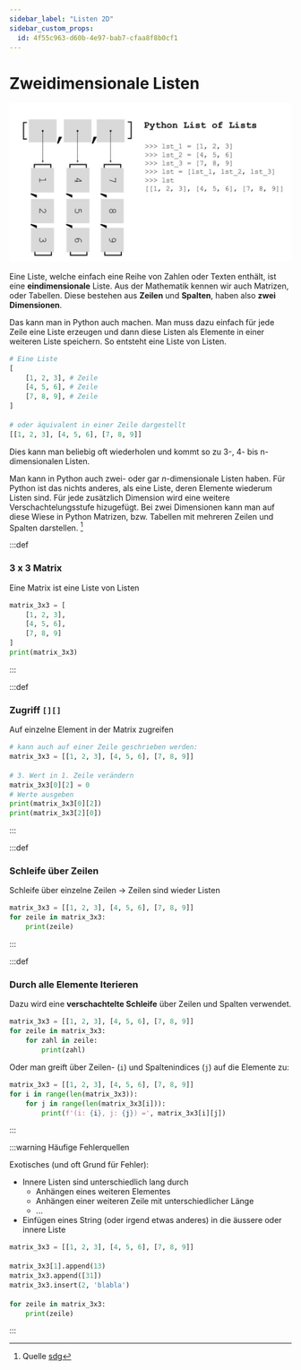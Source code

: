 ```yaml
---
sidebar_label: "Listen 2D"
sidebar_custom_props: 
  id: 4f55c963-d60b-4e97-bab7-cfaa8f8b0cf1
---
```


# Zweidimensionale Listen

![Zweidimensionale Liste](images/2d-listen.jpeg)

Eine Liste, welche einfach eine Reihe von Zahlen oder Texten enthält, ist eine **eindimensionale** Liste. Aus der Mathematik kennen wir auch Matrizen, oder Tabellen. Diese bestehen aus **Zeilen** und **Spalten**, haben also **zwei Dimensionen**.

Das kann man in Python auch machen. Man muss dazu einfach für jede Zeile eine Liste erzeugen und dann diese Listen als Elemente in einer weiteren Liste speichern. So entsteht eine Liste von Listen.

```py
# Eine Liste
[
    [1, 2, 3], # Zeile
    [4, 5, 6], # Zeile
    [7, 8, 9], # Zeile
]

# oder äquivalent in einer Zeile dargestellt
[[1, 2, 3], [4, 5, 6], [7, 8, 9]]
```

Dies kann man beliebig oft wiederholen und kommt so zu 3-, 4- bis n-dimensionalen Listen.

Man kann in Python auch zwei- oder gar *n*-dimensionale Listen haben. Für Python ist das nichts anderes, als eine Liste, deren Elemente wiederum Listen sind.
Für jede zusätzlich Dimension wird eine weitere Verschachtelungsstufe hizugefügt.
Bei zwei Dimensionen kann man auf diese Wiese in Python Matrizen, bzw. Tabellen mit mehreren Zeilen und Spalten darstellen. [^1]

:::def
### 3 x 3 Matrix
Eine Matrix ist eine Liste von Listen
```py live_py slim
matrix_3x3 = [
    [1, 2, 3], 
    [4, 5, 6], 
    [7, 8, 9]
]
print(matrix_3x3)
```
:::

:::def
### Zugriff `[][]`
Auf einzelne Element in der Matrix zugreifen

```py live_py slim
# kann auch auf einer Zeile geschrieben werden:
matrix_3x3 = [[1, 2, 3], [4, 5, 6], [7, 8, 9]]

# 3. Wert in 1. Zeile verändern
matrix_3x3[0][2] = 0
# Werte ausgeben
print(matrix_3x3[0][2])
print(matrix_3x3[2][0])
```
:::

:::def 
### Schleife über Zeilen

Schleife über einzelne Zeilen -> Zeilen sind wieder Listen
```py live_py slim
matrix_3x3 = [[1, 2, 3], [4, 5, 6], [7, 8, 9]]
for zeile in matrix_3x3:
    print(zeile)
```
:::

:::def
### Durch alle Elemente Iterieren
Dazu wird eine **verschachtelte Schleife** über Zeilen und Spalten verwendet.
```py live_py slim
matrix_3x3 = [[1, 2, 3], [4, 5, 6], [7, 8, 9]]
for zeile in matrix_3x3:
    for zahl in zeile:
        print(zahl)
```

Oder man greift über Zeilen- (`i`) und Spaltenindices (`j`) auf die Elemente zu:
```py live_py slim
matrix_3x3 = [[1, 2, 3], [4, 5, 6], [7, 8, 9]]
for i in range(len(matrix_3x3)):
    for j in range(len(matrix_3x3[i])):
        print(f'(i: {i}, j: {j}) =', matrix_3x3[i][j])
```
:::

:::warning Häufige Fehlerquellen

Exotisches (und oft Grund für Fehler):
- Innere Listen sind unterschiedlich lang durch
    - Anhängen eines weiteren Elementes
    - Anhängen einer weiteren Zeile mit unterschiedlicher Länge
    - ...
- Einfügen eines String (oder irgend etwas anderes) in die äussere oder innere Liste

```py live_py slim
matrix_3x3 = [[1, 2, 3], [4, 5, 6], [7, 8, 9]]

matrix_3x3[1].append(13)
matrix_3x3.append([31])
matrix_3x3.insert(2, 'blabla')

for zeile in matrix_3x3:
    print(zeile)
```
:::

[^1]: Quelle [sdg](https://gitlab.gbsl.website/gymbefin23/material/-/snippets/11)